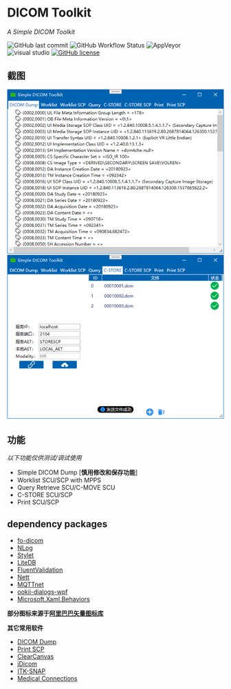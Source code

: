 # DICOM Toolkit

*A Simple DICOM Toolkit*

![GitHub last commit](https://img.shields.io/github/last-commit/kira-96/dicom-toolkit?style=flat-square)
![GitHub Workflow Status](https://img.shields.io/github/workflow/status/kira-96/dicom-toolkit/build?logo=github&style=flat-square)
![AppVeyor](https://img.shields.io/appveyor/build/kira-96/dicom-toolkit?label=AppVeyor&logo=appveyor&style=flat-square)
![visual studio](https://img.shields.io/badge/Visual%20Studio-2019-%235c2d91?logo=Visual%20Studio&style=flat-square)
[![GitHub license](https://img.shields.io/github/license/kira-96/dicom-toolkit?color=%23f05b72&style=flat-square)](https://github.com/kira-96/dicom-toolkit/blob/main/LICENSE)

## 截图

![dump](screenshot/Snipaste_2020-08-25_11-05-40.png)
![c-store](screenshot/Snipaste_2020-08-25_11-06-51.png)

## 功能

*以下功能仅供测试/调试使用*

- Simple DICOM Dump [**慎用修改和保存功能**]
- Worklist SCU/SCP with MPPS
- Query Retrieve SCU/C-MOVE SCU
- C-STORE SCU/SCP
- Print SCU/SCP

## dependency packages

- [fo-dicom](https://github.com/fo-dicom/fo-dicom)
- [NLog](https://nlog-project.org/)
- [Stylet](https://github.com/canton7/Stylet)
- [LiteDB](http://www.litedb.org/)
- [FluentValidation](https://fluentvalidation.net/)
- [Nett](https://github.com/paiden/Nett)
- [MQTTnet](https://github.com/chkr1011/MQTTnet)
- [ookii-dialogs-wpf](https://github.com/augustoproiete/ookii-dialogs-wpf)
- [Microsoft.Xaml.Behaviors](https://github.com/Microsoft/XamlBehaviorsWpf)

**部分图标来源于[阿里巴巴矢量图标库](https://www.iconfont.cn/)**

**其它常用软件**

- [DICOM Dump](http://www.makhaon.com/index.php?lng=en&p=products&id=dicomdump)
- [Print SCP](http://www.charruasoft.com/products/printscp/)
- [ClearCanvas](https://www.clearcanvas.ca/)
- [jDicom](http://members.chello.at/petra.kirchdorfer/jdicom/)
- [ITK-SNAP](http://www.itksnap.org/pmwiki/pmwiki.php)
- [Medical Connections](https://www.dicomserver.co.uk/)

